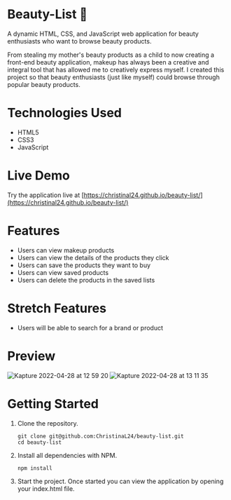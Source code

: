 # Beauty-List 💄

A dynamic HTML, CSS, and JavaScript web application for beauty enthusiasts who want to browse beauty products. 

From stealing my mother's beauty products as a child to now creating a front-end beauty application, makeup has always been a creative and integral tool that has allowed me to creatively express myself. I created this project so that beauty enthusiasts (just like myself) could browse through popular beauty products. 

# Technologies Used
- HTML5
- CSS3
- JavaScript

# Live Demo

Try the application live at [https://christinal24.github.io/beauty-list/](https://christinal24.github.io/beauty-list/)

# Features
- Users can view makeup products
- Users can view the details of the products they click
- Users can save the products they want to buy
- Users can view saved products
- Users can delete the products in the saved lists

# Stretch Features
- Users will be able to search for a brand or product

# Preview
![Kapture 2022-04-28 at 12 59 20](https://user-images.githubusercontent.com/97194651/165836720-2a05e7de-2000-404c-8979-87aea17a135a.gif)
![Kapture 2022-04-28 at 13 11 35](https://user-images.githubusercontent.com/97194651/165837556-ef56ff73-2742-40c8-a0f0-48fe0e4f321b.gif)


# Getting Started

1. Clone the repository.
    ```shell
    git clone git@github.com:ChristinaL24/beauty-list.git
    cd beauty-list
    ```
2. Install all dependencies with NPM.
    ```shell
    npm install
    ```
3. Start the project. Once started you can view the application by opening your index.html file.
